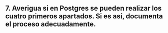 ## 7. Averigua si en Postgres se pueden realizar los cuatro primeros apartados. Si es así, documenta el proceso adecuadamente.
